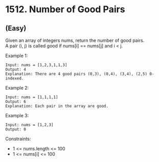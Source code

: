 # 1512. Number of Good Pairs
## (Easy)

Given an array of integers nums, return the number of good pairs.
<br>
A pair (i, j) is called good if nums[i] == nums[j] and i < j.
<br>
 

Example 1:

```
Input: nums = [1,2,3,1,1,3]
Output: 4
Explanation: There are 4 good pairs (0,3), (0,4), (3,4), (2,5) 0-indexed.
```

Example 2:

```
Input: nums = [1,1,1,1]
Output: 6
Explanation: Each pair in the array are good.
```

Example 3:

```
Input: nums = [1,2,3]
Output: 0
```

Constraints:

- 1 <= nums.length <= 100
- 1 <= nums[i] <= 100